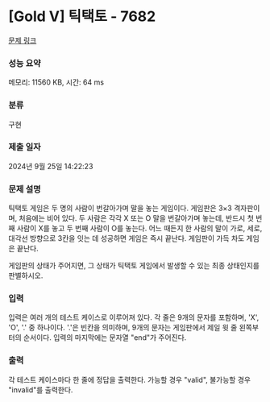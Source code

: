 # [Gold V] 틱택토 - 7682 

[문제 링크](https://www.acmicpc.net/problem/7682) 

### 성능 요약

메모리: 11560 KB, 시간: 64 ms

### 분류

구현

### 제출 일자

2024년 9월 25일 14:22:23

### 문제 설명

<p>틱택토 게임은 두 명의 사람이 번갈아가며 말을 놓는 게임이다. 게임판은 3×3 격자판이며, 처음에는 비어 있다. 두 사람은 각각 X 또는 O 말을 번갈아가며 놓는데, 반드시 첫 번째 사람이 X를 놓고 두 번째 사람이 O를 놓는다. 어느 때든지 한 사람의 말이 가로, 세로, 대각선 방향으로 3칸을 잇는 데 성공하면 게임은 즉시 끝난다. 게임판이 가득 차도 게임은 끝난다.</p>

<p>게임판의 상태가 주어지면, 그 상태가 틱택토 게임에서 발생할 수 있는 최종 상태인지를 판별하시오.</p>

### 입력 

 <p>입력은 여러 개의 테스트 케이스로 이루어져 있다. 각 줄은 9개의 문자를 포함하며, 'X', 'O', '.' 중 하나이다. '.'은 빈칸을 의미하며, 9개의 문자는 게임판에서 제일 윗 줄 왼쪽부터의 순서이다. 입력의 마지막에는 문자열 "end"가 주어진다.</p>

### 출력 

 <p>각 테스트 케이스마다 한 줄에 정답을 출력한다. 가능할 경우 "valid", 불가능할 경우 "invalid"를 출력한다.</p>

